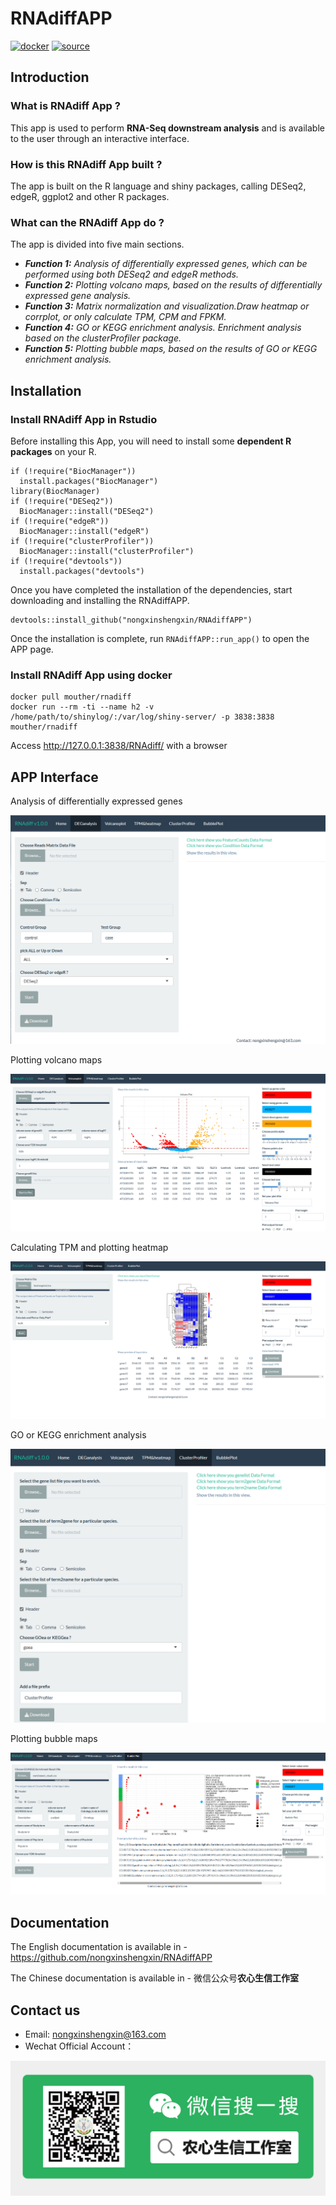 # RNAdiffAPP
[![docker](https://img.shields.io/badge/Docker_image-ready-red.svg)](https://hub.docker.com/r/mouther/rnadiff) [![source](https://img.shields.io/badge/Source_code-support-blue.svg)](https://github.com/nongxinshengxin/RNAdiffAPP/tree/main/R)
## Introduction
### What is RNAdiff App ?
This app is used to perform **RNA-Seq downstream analysis** and is available to the user through an interactive interface.
### How is this RNAdiff App built ?
The app is built on the R language and shiny packages, calling DESeq2, edgeR, ggplot2 and other R packages.
### What can the RNAdiff App do ?
The app is divided into five main sections.<br/>
- *__Function 1:__ Analysis of differentially expressed genes, which can be performed using both DESeq2 and edgeR methods.*<br/>
- *__Function 2:__ Plotting volcano maps, based on the results of differentially expressed gene analysis.*<br/>
- *__Function 3:__ Matrix normalization and visualization.Draw heatmap or corrplot, or only calculate TPM, CPM and FPKM.*<br/>
- *__Function 4:__ GO or KEGG enrichment analysis. Enrichment analysis based on the clusterProfiler package.*<br/>
- *__Function 5:__ Plotting bubble maps, based on the results of GO or KEGG enrichment analysis.*<br/>
## Installation
### Install RNAdiff App in Rstudio
Before installing this App, you will need to install some **dependent R packages** on your R.

```{r}
if (!require("BiocManager"))
  install.packages("BiocManager")
library(BiocManager)
if (!require("DESeq2"))
  BiocManager::install("DESeq2")
if (!require("edgeR"))
  BiocManager::install("edgeR")
if (!require("clusterProfiler"))
  BiocManager::install("clusterProfiler")
if (!require("devtools"))
  install.packages("devtools")
```
Once you have completed the installation of the dependencies, start downloading and installing the RNAdiffAPP.
```{r}
devtools::install_github("nongxinshengxin/RNAdiffAPP")
```
Once the installation is complete, run `RNAdiffAPP::run_app()` to open the APP page.
### Install RNAdiff App using docker
```
docker pull mouther/rnadiff
docker run --rm -ti --name h2 -v /home/path/to/shinylog/:/var/log/shiny-server/ -p 3838:3838 mouther/rnadiff
```
Access http://127.0.0.1:3838/RNAdiff/ with a browser
## APP Interface
Analysis of differentially expressed genes

![Alt1](/image/img1.png)

Plotting volcano maps

![Alt2](/image/img2.png)

Calculating TPM and plotting heatmap

![Alt1](/image/img3.png)

GO or KEGG enrichment analysis

![Alt1](/image/img4.png)

Plotting bubble maps

![Alt1](/image/img5.png)
## Documentation
The English documentation is available in - <https://github.com/nongxinshengxin/RNAdiffAPP>

The Chinese documentation is available in - 微信公众号**农心生信工作室**

## Contact us
- Email: nongxinshengxin@163.com
- Wechat Official Account：

![Alt1](/image/wx.png)
